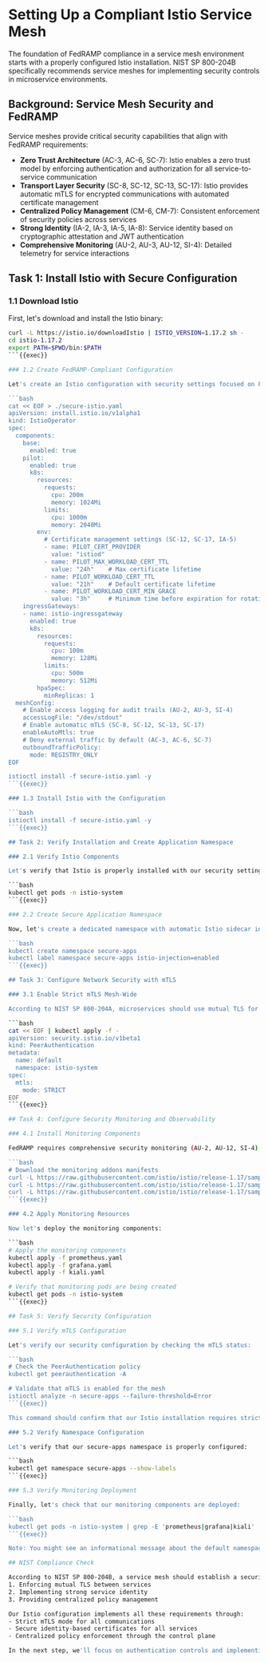 # Setting Up a Compliant Istio Service Mesh

The foundation of FedRAMP compliance in a service mesh environment starts with a properly configured Istio installation. NIST SP 800-204B specifically recommends service meshes for implementing security controls in microservice environments.

## Background: Service Mesh Security and FedRAMP

Service meshes provide critical security capabilities that align with FedRAMP requirements:

- **Zero Trust Architecture** (AC-3, AC-6, SC-7): Istio enables a zero trust model by enforcing authentication and authorization for all service-to-service communication
- **Transport Layer Security** (SC-8, SC-12, SC-13, SC-17): Istio provides automatic mTLS for encrypted communications with automated certificate management
- **Centralized Policy Management** (CM-6, CM-7): Consistent enforcement of security policies across services
- **Strong Identity** (IA-2, IA-3, IA-5, IA-8): Service identity based on cryptographic attestation and JWT authentication
- **Comprehensive Monitoring** (AU-2, AU-3, AU-12, SI-4): Detailed telemetry for service interactions

## Task 1: Install Istio with Secure Configuration

### 1.1 Download Istio

First, let's download and install the Istio binary:

```bash
curl -L https://istio.io/downloadIstio | ISTIO_VERSION=1.17.2 sh -
cd istio-1.17.2
export PATH=$PWD/bin:$PATH
```{{exec}}

### 1.2 Create FedRAMP-Compliant Configuration

Let's create an Istio configuration with security settings focused on FedRAMP compliance:

```bash
cat << EOF > ./secure-istio.yaml
apiVersion: install.istio.io/v1alpha1
kind: IstioOperator
spec:
  components:
    base:
      enabled: true
    pilot:
      enabled: true
      k8s:
        resources:
          requests:
            cpu: 200m
            memory: 1024Mi
          limits:
            cpu: 1000m
            memory: 2048Mi
        env:
          # Certificate management settings (SC-12, SC-17, IA-5)
          - name: PILOT_CERT_PROVIDER
            value: "istiod"
          - name: PILOT_MAX_WORKLOAD_CERT_TTL
            value: "24h"    # Max certificate lifetime
          - name: PILOT_WORKLOAD_CERT_TTL
            value: "21h"    # Default certificate lifetime
          - name: PILOT_WORKLOAD_CERT_MIN_GRACE
            value: "3h"     # Minimum time before expiration for rotation
    ingressGateways:
    - name: istio-ingressgateway
      enabled: true
      k8s:
        resources:
          requests:
            cpu: 100m
            memory: 128Mi
          limits:
            cpu: 500m
            memory: 512Mi
        hpaSpec:
          minReplicas: 1
  meshConfig:
    # Enable access logging for audit trails (AU-2, AU-3, SI-4)
    accessLogFile: "/dev/stdout"
    # Enable automatic mTLS (SC-8, SC-12, SC-13, SC-17)
    enableAutoMtls: true
    # Deny external traffic by default (AC-3, AC-6, SC-7)
    outboundTrafficPolicy:
      mode: REGISTRY_ONLY
EOF

istioctl install -f secure-istio.yaml -y
```{{exec}}

### 1.3 Install Istio with the Configuration

```bash
istioctl install -f secure-istio.yaml -y
```{{exec}}

## Task 2: Verify Installation and Create Application Namespace

### 2.1 Verify Istio Components

Let's verify that Istio is properly installed with our security settings:

```bash
kubectl get pods -n istio-system
```{{exec}}

### 2.2 Create Secure Application Namespace

Now, let's create a dedicated namespace with automatic Istio sidecar injection enabled:

```bash
kubectl create namespace secure-apps
kubectl label namespace secure-apps istio-injection=enabled
```{{exec}}

## Task 3: Configure Network Security with mTLS

### 3.1 Enable Strict mTLS Mesh-Wide

According to NIST SP 800-204A, microservices should use mutual TLS for service-to-service authentication. Let's configure a PeerAuthentication policy to enforce strict mTLS across the cluster:

```bash
cat << EOF | kubectl apply -f -
apiVersion: security.istio.io/v1beta1
kind: PeerAuthentication
metadata:
  name: default
  namespace: istio-system
spec:
  mtls:
    mode: STRICT
EOF
```{{exec}}

## Task 4: Configure Security Monitoring and Observability

### 4.1 Install Monitoring Components

FedRAMP requires comprehensive security monitoring (AU-2, AU-12, SI-4). Let's set up monitoring for our Istio mesh to meet these requirements:

```bash
# Download the monitoring addons manifests
curl -L https://raw.githubusercontent.com/istio/istio/release-1.17/samples/addons/prometheus.yaml -o prometheus.yaml
curl -L https://raw.githubusercontent.com/istio/istio/release-1.17/samples/addons/grafana.yaml -o grafana.yaml
curl -L https://raw.githubusercontent.com/istio/istio/release-1.17/samples/addons/kiali.yaml -o kiali.yaml
```{{exec}}

### 4.2 Apply Monitoring Resources

Now let's deploy the monitoring components:

```bash
# Apply the monitoring components
kubectl apply -f prometheus.yaml
kubectl apply -f grafana.yaml
kubectl apply -f kiali.yaml

# Verify that monitoring pods are being created
kubectl get pods -n istio-system
```{{exec}}

## Task 5: Verify Security Configuration

### 5.1 Verify mTLS Configuration

Let's verify our security configuration by checking the mTLS status:

```bash
# Check the PeerAuthentication policy
kubectl get peerauthentication -A

# Validate that mTLS is enabled for the mesh
istioctl analyze -n secure-apps --failure-threshold=Error
```{{exec}}

This command should confirm that our Istio installation requires strict mTLS for service-to-service communication.

### 5.2 Verify Namespace Configuration

Let's verify that our secure-apps namespace is properly configured:

```bash
kubectl get namespace secure-apps --show-labels
```{{exec}}

### 5.3 Verify Monitoring Deployment

Finally, let's check that our monitoring components are deployed:

```bash
kubectl get pods -n istio-system | grep -E 'prometheus|grafana|kiali'
```{{exec}}

Note: You might see an informational message about the default namespace not being Istio-injection enabled. This is expected and not an error, since we're only using the secure-apps namespace for our application deployment.

## NIST Compliance Check

According to NIST SP 800-204B, a service mesh should establish a security perimeter by:
1. Enforcing mutual TLS between services
2. Implementing strong service identity
3. Providing centralized policy management

Our Istio configuration implements all these requirements through:
- Strict mTLS mode for all communications
- Secure identity-based certificates for all services
- Centralized policy enforcement through the control plane

In the next step, we'll focus on authentication controls and implementing more granular mTLS policies in alignment with FedRAMP requirements.